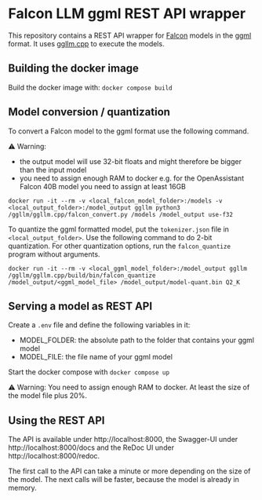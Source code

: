 # Falcon LLM ggml REST API wrapper

This repository contains a REST API wrapper for [Falcon](https://huggingface.co/tiiuae/falcon-7b) models in the [ggml](https://github.com/ggerganov/ggml) format.
It uses [ggllm.cpp](https://github.com/cmp-nct/ggllm.cpp) to execute the models.

## Building the docker image

Build the docker image with: `docker compose build`

## Model conversion / quantization

To convert a Falcon model to the ggml format use the following command.

⚠️ Warning:
- the output model will use 32-bit floats and might therefore be bigger than the input model
- you need to assign enough RAM to docker e.g. for the OpenAssistant Falcon 40B model you need to assign at least 16GB

```
docker run -it --rm -v <local_falcon_model_folder>:/models -v <local_output_folder>:/model_output ggllm python3 /ggllm/ggllm.cpp/falcon_convert.py /models /model_output use-f32
```

To quantize the ggml formatted model, put the `tokenizer.json` file in `<local_output_folder>`.
Use the following command to do 2-bit quantization.
For other quantization options, run the `falcon_quantize` program without arguments.

```
docker run -it --rm -v <local_ggml_model_folder>:/model_output ggllm /ggllm/ggllm.cpp/build/bin/falcon_quantize /model_output/<ggml_model_file> /model_output/model-quant.bin Q2_K
```

## Serving a model as REST API

Create a `.env` file and define the following variables in it:
- MODEL_FOLDER: the absolute path to the folder that contains your ggml model
- MODEL_FILE: the file name of your ggml model

Start the docker compose with `docker compose up`

⚠️ Warning: You need to assign enough RAM to docker.
At least the size of the model file plus 20%.

## Using the REST API

The API is available under http://localhost:8000, the Swagger-UI under http://localhost:8000/docs and the ReDoc UI under http://localhost:8000/redoc. 

The first call to the API can take a minute or more depending on the size of the model.
The next calls will be faster, because the model is already in memory.

